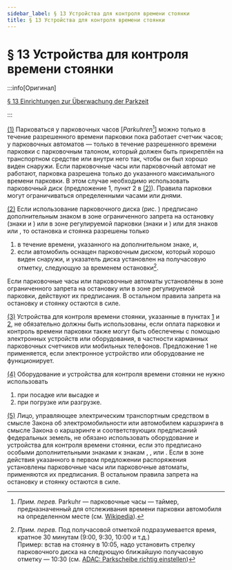 ```yaml
---
sidebar_label: § 13 Устройства для контроля времени стоянки
title: § 13 Устройства для контроля времени стоянки
---
```


<VerifiedTranslationIcon />

# § 13 Устройства для контроля времени стоянки

:::info[Оригинал]

[§ 13 Einrichtungen zur Überwachung der Parkzeit](https://www.gesetze-im-internet.de/stvo_2013/__13.html)

:::


<span id="1">[(1)](#1)</span> Парковаться у парковочных часов [*Parkuhren*[^1]] можно только в течение разрешенного времени парковки пока работает 
счетчик часов; у парковочных автоматов — только в течение разрешенного времени парковки с парковочным талоном, который должен 
быть прикреплён на транспортном средстве или внутри него так, чтобы он был хорошо виден снаружи.
Если парковочные часы или парковочный автомат не работают, парковка разрешена только до указанного максимального времени парковки. 
В этом случае необходимо использовать парковочный диск (предложение 1, пункт 2 в [(2)](#2)). Правила парковки могут ограничиваться 
определенными часами или днями.


<span id="2">[(2)](#2)</span> Если использование парковочного диска (рис. <TrafficSign sign="318" />) предписано дополнительным знаком 
в зоне ограниченного запрета на остановку (знаки <TrafficSign sign="290.1" /> и <TrafficSign sign="290.2" />) или в зоне регулируемой 
парковки (знаки <TrafficSign sign="314.1" /> и <TrafficSign sign="314.2" />) или для знаков <TrafficSign sign="314" /> или 
<TrafficSign sign="315" />, то остановка и стоянка разрешены только
1. в течение времени, указанного на дополнительном знаке, и,
2. если автомобиль оснащен парковочным диском, который хорошо виден снаружи, и указатель
диска установлен на получасовую отметку, следующую за временем остановки[^2].

Если парковочные часы или парковочные автоматы установлены в зоне ограниченного запрета на остановку или в зоне регулируемой парковки, 
действуют их предписания. В остальном правила запрета на остановку и стоянку остаются в силе.


<span id="3">[(3)](#3)</span> Устройства для контроля времени стоянки, указанные в пунктах [1](#1) и [2](#2), 
не обязательно должны быть использованы, если оплата парковки и контроль времени парковки также могут быть обеспечены с
помощью электронных устройств или оборудования, в частности карманных парковочных счетчиков или
мобильных телефонов. Предложение 1 не применяется, если электронное устройство или оборудование не функционирует.


<span id="4">[(4)](#4)</span> Оборудование и устройства для контроля времени стоянки не нужно использовать
1. при посадке или высадке и
2. при погрузке или разгрузке.


<span id="5">[(5)](#5)</span> Лицо, управляющее электрическим транспортным средством в смысле Закона
об электромобильности или автомобилем каршэринга в смысле Закона о каршэринге и соответствующих предписаний
федеральных земель, не обязано использовать оборудование и устройства для контроля времени
стоянки, если это предписано особыми дополнительными знаками к знакам <TrafficSign sign="290.1" />, <TrafficSign sign="314" />, 
<TrafficSign sign="314.1" /> или <TrafficSign sign="315" />. Если в зоне действия указанного в первом предложении
распоряжения установлены парковочные часы или парковочные автоматы, применяются их предписания. 
В остальном правила запрета на остановку и стоянку остаются в силе.

[^1]: *Прим. перев.* Parkuhr — парковочные часы — таймер, предназначенный для отслеживания времени парковки автомобиля на определенном месте (см. [Wikipedia](https://de.wikipedia.org/wiki/Parkuhr)).

[^2]: *Прим. перев.* Под получасовой отметкой подразумевается время, кратное 30 минутам (9:00, 9:30, 10:00 и т.д.)<br />Пример: встав на стоянку в 10:05, надо установить стрелку парковочного диска на следующую ближайшую получасовую отметку — 10:30 (см. [ADAC: Parkscheibe richtig einstellen](https://www.adac.de/verkehr/recht/verkehrsvorschriften-deutschland/parkscheibe-einstellen/))